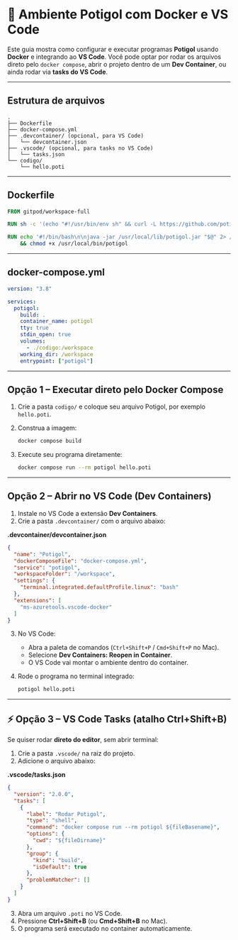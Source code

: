 
# 🐳 Ambiente Potigol com Docker e VS Code

Este guia mostra como configurar e executar programas **Potigol** usando **Docker** e integrando ao **VS Code**.
Você pode optar por rodar os arquivos direto pelo `docker compose`, abrir o projeto dentro de um **Dev Container**, ou ainda rodar via **tasks do VS Code**.

---

## Estrutura de arquivos

```
.
├── Dockerfile
├── docker-compose.yml
├── .devcontainer/ (opcional, para VS Code)
│   └── devcontainer.json
├── .vscode/ (opcional, para tasks no VS Code)
│   └── tasks.json
└── codigo/
    └── hello.poti
```

---

## Dockerfile

```dockerfile
FROM gitpod/workspace-full

RUN sh -c '(echo "#!/usr/bin/env sh" && curl -L https://github.com/potigol/potigol/releases/download/1.0.0-RC1/potigol.jar) > /usr/local/lib/potigol.jar'

RUN echo '#!/bin/bash\n\njava -jar /usr/local/lib/potigol.jar "$@" 2> /dev/null' > /usr/local/bin/potigol \
    && chmod +x /usr/local/bin/potigol
```

---

## docker-compose.yml

```yaml
version: "3.8"

services:
  potigol:
    build: .
    container_name: potigol
    tty: true
    stdin_open: true
    volumes:
      - ./codigo:/workspace
    working_dir: /workspace
    entrypoint: ["potigol"]
```

---

## Opção 1 – Executar direto pelo Docker Compose

1. Crie a pasta `codigo/` e coloque seu arquivo Potigol, por exemplo `hello.poti`.
2. Construa a imagem:

   ```sh
   docker compose build
   ```
3. Execute seu programa diretamente:

   ```sh
   docker compose run --rm potigol hello.poti
   ```

---

## Opção 2 – Abrir no VS Code (Dev Containers)

1. Instale no VS Code a extensão **Dev Containers**.
2. Crie a pasta `.devcontainer/` com o arquivo abaixo:

**.devcontainer/devcontainer.json**

```json
{
  "name": "Potigol",
  "dockerComposeFile": "docker-compose.yml",
  "service": "potigol",
  "workspaceFolder": "/workspace",
  "settings": {
    "terminal.integrated.defaultProfile.linux": "bash"
  },
  "extensions": [
    "ms-azuretools.vscode-docker"
  ]
}
```

3. No VS Code:

   * Abra a paleta de comandos (`Ctrl+Shift+P` / `Cmd+Shift+P` no Mac).
   * Selecione **Dev Containers: Reopen in Container**.
   * O VS Code vai montar o ambiente dentro do container.

4. Rode o programa no terminal integrado:

   ```sh
   potigol hello.poti
   ```

---

## ⚡ Opção 3 – VS Code Tasks (atalho Ctrl+Shift+B)

Se quiser rodar **direto do editor**, sem abrir terminal:

1. Crie a pasta `.vscode/` na raiz do projeto.
2. Adicione o arquivo abaixo:

**.vscode/tasks.json**

```json
{
  "version": "2.0.0",
  "tasks": [
    {
      "label": "Rodar Potigol",
      "type": "shell",
      "command": "docker compose run --rm potigol ${fileBasename}",
      "options": {
        "cwd": "${fileDirname}"
      },
      "group": {
        "kind": "build",
        "isDefault": true
      },
      "problemMatcher": []
    }
  ]
}
```

3. Abra um arquivo `.poti` no VS Code.
4. Pressione **Ctrl+Shift+B** (ou **Cmd+Shift+B** no Mac).
5. O programa será executado no container automaticamente.
